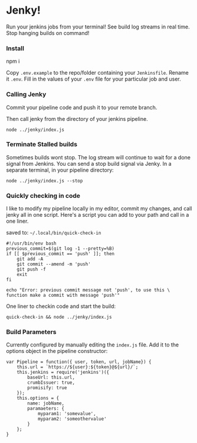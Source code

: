 # Jenky!

Run your jenkins jobs from your terminal! See build log streams in real time. Stop hanging builds on command!


### Install

npm i


Copy `.env.example` to the repo/folder containing your `Jenkinsfile`. Rename it `.env`.
Fill in the values of your `.env` file for your particular job and user.


### Calling Jenky

Commit your pipeline code and push it to your remote branch.

Then call jenky from the directory of your jenkins pipeline.

```
node ../jenky/index.js
```

### Terminate Stalled builds

Sometimes builds wont stop. The log stream will continue to wait for a done signal from Jenkins.
You can send a stop build signal via Jenky. In a separate terminal, in your pipeline directory:

```
node ../jenky/index.js --stop
```


### Quickly checking in code

I like to modify my pipeline locally in my editor, commit my changes, and call jenky all in one script.
Here's a script you can add to your path and call in a one liner.

saved to: `~/.local/bin/quick-check-in`

```
#!/usr/bin/env bash
previous_commit=$(git log -1 --pretty=%B)
if [[ $previous_commit == 'push' ]]; then
    git add -A
    git commit --amend -m 'push'
    git push -f
    exit
fi

echo "Error: previous commit message not 'push', to use this \
function make a commit with message 'push'"
```

One liner to checkin code and start the build:

`quick-check-in && node ../jenky/index.js`


### Build Parameters

Currently configured by manually editing the `index.js` file. Add it to the options object in the pipeline constructor:

```
var Pipeline = function({ user, token, url, jobName}) {
    this.url = `https://${user}:${token}@${url}/`;
    this.jenkins = require('jenkins')({
        baseUrl: this.url,
        crumbIssuer: true,
        promisify: true
    });
    this.options = {
        name: jobName,
        paramaeters: {
            myparam1: 'somevalue',
            myparam2: 'someothervalue'
        }
    };
}
```
